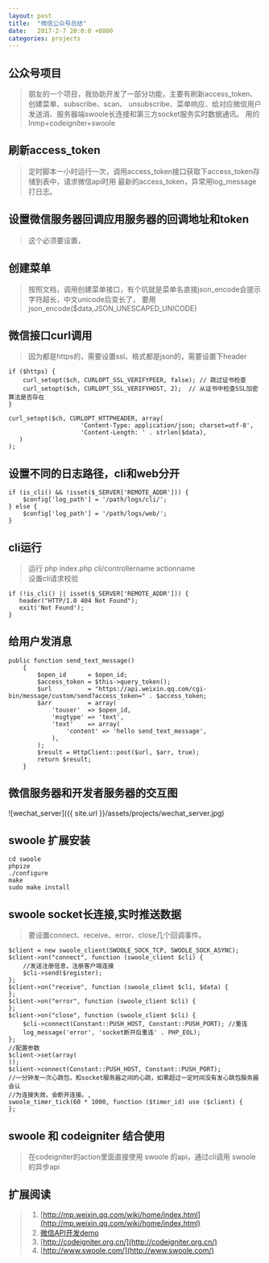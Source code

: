 ```yaml
---
layout: post
title:  "微信公众号总结"
date:   2017-2-7 20:0:0 +0800
categories: projects
---
```


## 公众号项目
> 朋友的一个项目，我协助开发了一部分功能，主要有刷新access_token、创建菜单、subscribe、scan、
unsubscribe、菜单响应、给对应微信用户发送消、服务器端swoole长连接和第三方socket服务实时数据通讯。
用的lnmp+codeigniter+swoole

## 刷新access_token
>定时脚本一小时运行一次，调用access_token接口获取下access_token存储到表中，请求微信api时用
最新的access_token，异常用log_message打日志。

## 设置微信服务器回调应用服务器的回调地址和token
>这个必须要设置，

## 创建菜单
>按照文档，调用创建菜单接口，有个坑就是菜单名直接json_encode会提示字符超长，中文unicode后变长了，
要用json_encode($data,JSON_UNESCAPED_UNICODE)

## 微信接口curl调用
>因为都是https的，需要设置ssl，格式都是json的，需要设置下header

    
    if ($https) {
        curl_setopt($ch, CURLOPT_SSL_VERIFYPEER, false); // 跳过证书检查
        curl_setopt($ch, CURLOPT_SSL_VERIFYHOST, 2);  // 从证书中检查SSL加密算法是否存在
    }  
    
    curl_setopt($ch, CURLOPT_HTTPHEADER, array(
                        'Content-Type: application/json; charset=utf-8',
                        'Content-Length: ' . strlen($data),
       )
    );
  

## 设置不同的日志路径，cli和web分开

    if (is_cli() && !isset($_SERVER['REMOTE_ADDR'])) {
        $config['log_path'] = '/path/logs/cli/';
    } else {
        $config['log_path'] = '/path/logs/web/';
    }

## cli运行
>运行 php index.php cli/controllername actionname  
设置cli请求校验

    if (!is_cli() || isset($_SERVER['REMOTE_ADDR'])) {
       header("HTTP/1.0 404 Not Found");
       exit('Not Found');
    }

## 给用户发消息

    public function send_text_message()
        {
            $open_id      = $open_id;
            $access_token = $this->query_token();
            $url          = "https://api.weixin.qq.com/cgi-bin/message/custom/send?access_token=" . $access_token;
            $arr          = array(
                'touser'  => $open_id,
                'msgtype' => 'text',
                'text'    => array(
                    'content' => 'hello send_text_message',
                ),
            );
            $result = HttpClient::post($url, $arr, true);
            return $result;
        }

## 微信服务器和开发者服务器的交互图
![wechat_server]({{ site.url }}/assets/projects/wechat_server.jpg) 
 
## swoole 扩展安装

    cd swoole
    phpize
    ./configure
    make 
    sudo make install

## swoole socket长连接,实时推送数据
>要设置connect、receive、error、close几个回调事件。

    $client = new swoole_client(SWOOLE_SOCK_TCP, SWOOLE_SOCK_ASYNC);
    $client->on("connect", function (swoole_client $cli) {
        //发送注册信息，注册客户端连接
        $cli->send($register);  
    };
    $client->on("receive", function (swoole_client $cli, $data) {
    };
    $client->on("error", function (swoole_client $cli) {
    };
    $client->on("close", function (swoole_client $cli) {
        $cli->connect(Constant::PUSH_HOST, Constant::PUSH_PORT); //重连
        log_message('error', 'socket断开后重连' . PHP_EOL);
    };
    //配置参数
    $client->set(array(
    ));
    $client->connect(Constant::PUSH_HOST, Constant::PUSH_PORT);
    //一分钟发一次心跳包，和socket服务器之间的心跳，如果超过一定时间没有发心跳包服务器会认
    //为连接失效，会断开连接。, 
    swoole_timer_tick(60 * 1000, function ($timer_id) use ($client) {
    };
            
## swoole 和 codeigniter 结合使用
>在codeigniter的action里面直接使用 swoole 的api，通过cli调用 swoole 的异步api  


## 扩展阅读  
>1. [http://mp.weixin.qq.com/wiki/home/index.html](http://mp.weixin.qq.com/wiki/home/index.html) 
>2. [微信API开发demo](http://www.huceo.com/post/407.html)
>3. [http://codeigniter.org.cn/](http://codeigniter.org.cn/)
>4. [http://www.swoole.com/](http://www.swoole.com/)